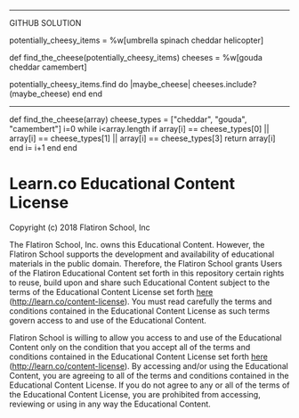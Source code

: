 ___________________________________
GITHUB SOLUTION

potentially_cheesy_items = %w[umbrella spinach cheddar helicopter]

def find_the_cheese(potentially_cheesy_items)
  cheeses = %w[gouda cheddar camembert]

  potentially_cheesy_items.find do |maybe_cheese|
    cheeses.include?(maybe_cheese)
  end
end
___________________________________





def find_the_cheese(array)
  cheese_types = ["cheddar", "gouda", "camembert"]
  i=0
  while i<array.length
    if array[i] == cheese_types[0] || array[i] == cheese_types[1] || array[i] == cheese_types[3]
      return array[i]
    end
    i= i+1
  end
end







# Learn.co Educational Content License

Copyright (c) 2018 Flatiron School, Inc

The Flatiron School, Inc. owns this Educational Content. However, the Flatiron
School supports the development and availability of educational materials in
the public domain. Therefore, the Flatiron School grants Users of the Flatiron
Educational Content set forth in this repository certain rights to reuse, build
upon and share such Educational Content subject to the terms of the Educational
Content License set forth [here](http://learn.co/content-license)
(http://learn.co/content-license). You must read carefully the terms and
conditions contained in the Educational Content License as such terms govern
access to and use of the Educational Content.

Flatiron School is willing to allow you access to and use of the Educational
Content only on the condition that you accept all of the terms and conditions
contained in the Educational Content License set forth
[here](http://learn.co/content-license) (http://learn.co/content-license).  By
accessing and/or using the Educational Content, you are agreeing to all of the
terms and conditions contained in the Educational Content License.  If you do
not agree to any or all of the terms of the Educational Content License, you
are prohibited from accessing, reviewing or using in any way the Educational
Content.
